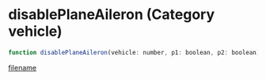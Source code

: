 # disablePlaneAileron (Category vehicle)

```js
function disablePlaneAileron(vehicle: number, p1: boolean, p2: boolean): void
```

[filename](disablePlaneAileron_m.md ':include')